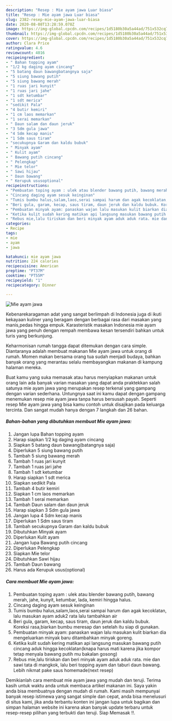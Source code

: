 ```yaml
---
description: "Resep : Mie ayam jawa Luar biasa"
title: "Resep : Mie ayam jawa Luar biasa"
slug: 2382-resep-mie-ayam-jawa-luar-biasa
date: 2020-08-08T13:28:59.078Z
image: https://img-global.cpcdn.com/recipes/1d5180b30a5a44ad/751x532cq70/mie-ayam-jawa-foto-resep-utama.jpg
thumbnail: https://img-global.cpcdn.com/recipes/1d5180b30a5a44ad/751x532cq70/mie-ayam-jawa-foto-resep-utama.jpg
cover: https://img-global.cpcdn.com/recipes/1d5180b30a5a44ad/751x532cq70/mie-ayam-jawa-foto-resep-utama.jpg
author: Clara Price
ratingvalue: 4.6
reviewcount: 4016
recipeingredient:
- " Bahan topping ayam"
- "1/2 kg daging ayam cincang"
- "5 batang daun bawangbatangnya saja"
- "5 siung bawang putih"
- "5 siung bawang merah"
- "1 ruas jari kunyit"
- "1 ruas jari jahe"
- "1 sdt ketumbar"
- "1 sdt merica"
- "sedikit Pala"
- "4 butir kemiri"
- "1 cm laos memarkan"
- "1 serai memarkan"
- " Daun salam dan daun jeruk"
- "3 Sdm gula jawa"
- "4 Sdm kecap manis"
- "1 Sdm saus tiram"
- "secukupnya Garam dan kaldu bubuk"
- " Minyak ayam"
- " Kulit ayam"
- " Bawang putih cincang"
- " Pelengkap"
- " Mie telor"
- " Sawi hijau"
- " Daun bawang"
- " Kerupuk ususoptional"
recipeinstructions:
- "Pembuatan toping ayam : ulek atau blender bawang putih, bawang merah, jahe, kunyit, ketumbar, lada, kemiri hingga halus."
- "Cincang daging ayam sesuk keinginan"
- "Tumis bumbu halus,salam,laos,serai sampai harum dan agak kecoklatan, lalu masukan ayam aduk2 rata lalu tambahkan air"
- "Beri gula, garam, kecap, saus tiram, daun jeruk dan kaldu bubuk. Koreksi rasa,biarkan bumbu meresap dan setelah itu siap di gunakan."
- "Pembuatan minyak ayam: panaskan wajan lalu masukan kulit biarkan dia mengeluarkan minyak baru ditambahkan minyak goreng."
- "Ketika kulit sudah kering matikan api langsung masukan bawang putih cincang aduk hingga kecoklatan(knapa harus mati karena jika kompor tetap menyala bawang putih mu bakalan gosong)"
- "Rebus mie,lalu tiriskan dan beri minyak ayam aduk aduk rata. mie dan sawi tata di mangkok, lalu beri topping ayam dan taburi daun bawang. Lebih nikmat pake saus homemade(next resep)"
categories:
- Recipe
tags:
- mie
- ayam
- jawa

katakunci: mie ayam jawa 
nutrition: 224 calories
recipecuisine: American
preptime: "PT37M"
cooktime: "PT55M"
recipeyield: "1"
recipecategory: Dinner

---
```



![Mie ayam jawa](https://img-global.cpcdn.com/recipes/1d5180b30a5a44ad/751x532cq70/mie-ayam-jawa-foto-resep-utama.jpg)

Kebenarekaragaman adat yang sangat berlimpah di Indonesia juga di ikuti kekayaan kuliner yang beragam dengan berbagai rasa dari masakan yang manis,pedas hingga empuk. Karasteristik masakan Indonesia mie ayam jawa yang penuh dengan rempah membawa kesan tersendiri bahkan untuk turis yang berkunjung.




Keharmonisan rumah tangga dapat ditemukan dengan cara simple. Diantaranya adalah membuat makanan Mie ayam jawa untuk orang di rumah. Momen makan bersama orang tua sudah menjadi budaya, bahkan banyak orang yang merantau selalu membayangkan makanan di kampung halaman mereka.

Buat kamu yang suka memasak atau harus menyiapkan makanan untuk orang lain ada banyak varian masakan yang dapat anda praktekkan salah satunya mie ayam jawa yang merupakan resep terkenal yang gampang dengan varian sederhana. Untungnya saat ini kamu dapat dengan gampang menemukan resep mie ayam jawa tanpa harus bersusah payah.
Seperti resep Mie ayam jawa yang bisa kamu contoh untuk disajikan pada keluarga tercinta. Dan sangat mudah hanya dengan 7 langkah dan 26 bahan.


<!--inarticleads1-->

##### Bahan-bahan yang dibutuhkan membuat Mie ayam jawa:

1. Jangan lupa  Bahan topping ayam
1. Harap siapkan 1/2 kg daging ayam cincang
1. Siapkan 5 batang daun bawang(batangnya saja)
1. Diperlukan 5 siung bawang putih
1. Tambah 5 siung bawang merah
1. Tambah 1 ruas jari kunyit
1. Tambah 1 ruas jari jahe
1. Tambah 1 sdt ketumbar
1. Harap siapkan 1 sdt merica
1. Siapkan sedikit Pala
1. Tambah 4 butir kemiri
1. Siapkan 1 cm laos memarkan
1. Tambah 1 serai memarkan
1. Tambah  Daun salam dan daun jeruk
1. Harap siapkan 3 Sdm gula jawa
1. Jangan lupa 4 Sdm kecap manis
1. Diperlukan 1 Sdm saus tiram
1. Tambah secukupnya Garam dan kaldu bubuk
1. Dibutuhkan  Minyak ayam
1. Diperlukan  Kulit ayam
1. Jangan lupa  Bawang putih cincang
1. Diperlukan  Pelengkap
1. Siapkan  Mie telor
1. Dibutuhkan  Sawi hijau
1. Tambah  Daun bawang
1. Harus ada  Kerupuk usus(optional)




<!--inarticleads2-->

##### Cara membuat  Mie ayam jawa:

1. Pembuatan toping ayam : ulek atau blender bawang putih, bawang merah, jahe, kunyit, ketumbar, lada, kemiri hingga halus.
1. Cincang daging ayam sesuk keinginan
1. Tumis bumbu halus,salam,laos,serai sampai harum dan agak kecoklatan, lalu masukan ayam aduk2 rata lalu tambahkan air
1. Beri gula, garam, kecap, saus tiram, daun jeruk dan kaldu bubuk. Koreksi rasa,biarkan bumbu meresap dan setelah itu siap di gunakan.
1. Pembuatan minyak ayam: panaskan wajan lalu masukan kulit biarkan dia mengeluarkan minyak baru ditambahkan minyak goreng.
1. Ketika kulit sudah kering matikan api langsung masukan bawang putih cincang aduk hingga kecoklatan(knapa harus mati karena jika kompor tetap menyala bawang putih mu bakalan gosong)
1. Rebus mie,lalu tiriskan dan beri minyak ayam aduk aduk rata. mie dan sawi tata di mangkok, lalu beri topping ayam dan taburi daun bawang. Lebih nikmat pake saus homemade(next resep)




Demikianlah cara membuat mie ayam jawa yang mudah dan teruji. Terima kasih untuk waktu anda untuk membaca artikel makanan ini. Saya yakin anda bisa membuatnya dengan mudah di rumah. Kami masih mempunyai banyak resep istimewa yang sangat simple dan cepat, anda bisa menelusuri di situs kami, jika anda terbantu konten ini jangan lupa untuk bagikan dan simpan halaman website ini karena akan banyak update terbaru untuk resep-resep pilihan yang terbukti dan teruji. Siap Memasak !!. 
